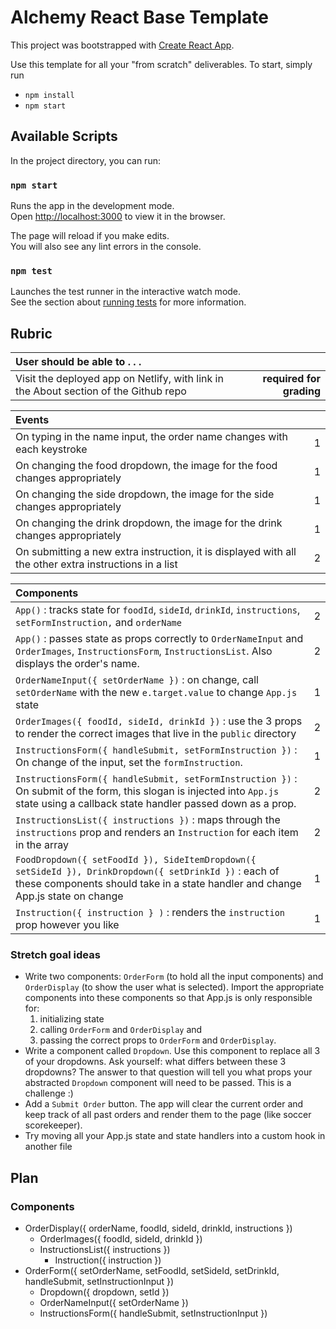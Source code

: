 # Alchemy React Base Template

This project was bootstrapped with [Create React App](https://github.com/facebook/create-react-app).

Use this template for all your "from scratch" deliverables. To start, simply run

- `npm install`
- `npm start`

## Available Scripts

In the project directory, you can run:

### `npm start`

Runs the app in the development mode.\
Open [http://localhost:3000](http://localhost:3000) to view it in the browser.

The page will reload if you make edits.\
You will also see any lint errors in the console.

### `npm test`

Launches the test runner in the interactive watch mode.\
See the section about [running tests](https://facebook.github.io/create-react-app/docs/running-tests) for more information.

## Rubric

| User should be able to . . .                                                         |             |
| :----------------------------------------------------------------------------------- | ----------: |
| Visit the deployed app on Netlify, with link in the About section of the Github repo |  **required for grading** |

| Events                                                                                |             |
| :----------------------------------------------------------------------------------- | ----------: |
| On typing in the name input, the order name changes with each keystroke  |        1 |
| On changing the food dropdown, the image for the food changes appropriately  |        1 |
| On changing the side dropdown, the image for the side changes appropriately  |        1 |
| On changing the drink dropdown, the image for the drink changes appropriately  |        1 |
| On submitting a new extra instruction, it is displayed with all the other extra instructions in a list |        2 |

| Components                                                                                |             |
| :----------------------------------------------------------------------------------- | ----------: |
| `App()` : tracks state for `foodId`, `sideId`, `drinkId`, `instructions`, `setFormInstruction,` and `orderName` |2|
| `App()` : passes state as props correctly to `OrderNameInput` and `OrderImages`, `InstructionsForm`, `InstructionsList`. Also displays the order's name. |2|
| `OrderNameInput({ setOrderName })` : on change, call `setOrderName` with the new `e.target.value` to change `App.js` state |1|
| `OrderImages({ foodId, sideId, drinkId })` : use the 3 props to render the correct images that live in the `public` directory |2|
| `InstructionsForm({ handleSubmit, setFormInstruction })` : On change of the input, set the `formInstruction`.  |1|
| `InstructionsForm({ handleSubmit, setFormInstruction })` : On submit of the form, this slogan is injected into `App.js` state using a callback state handler passed down as a prop. |2|
| `InstructionsList({ instructions })` : maps through the `instructions` prop and renders an `Instruction` for each item in the array |2|
| `FoodDropdown({ setFoodId }), SideItemDropdown({ setSideId }), DrinkDropdown({ setDrinkId })` : each of these components should take in a state handler and change App.js state on change |1|
| `Instruction({ instruction } )` : renders the `instruction` prop however you like |1|

### Stretch goal ideas

- Write two components: `OrderForm` (to hold all the input components) and `OrderDisplay` (to show the user what is selected). Import the appropriate components into these components so that App.js is only responsible for:
  1) initializing state
  2) calling `OrderForm` and `OrderDisplay` and
  3) passing the correct props to `OrderForm` and `OrderDisplay`.
- Write a component called `Dropdown`. Use this component to replace all 3 of your dropdowns. Ask yourself: what differs between these 3 dropdowns? The answer to that question will tell you what props your abstracted `Dropdown` component will need to be passed. This is a challenge :)
- Add a `Submit Order` button. The app will clear the current order and keep track of all past orders and render them to the page (like soccer scorekeeper).
- Try moving all your App.js state and state handlers into a custom hook in another file

## Plan

### Components

- OrderDisplay({ orderName, foodId, sideId, drinkId, instructions })
  - OrderImages({ foodId, sideId, drinkId })
  - InstructionsList({ instructions })
    - Instruction({ instruction })
- OrderForm({ setOrderName, setFoodId, setSideId, setDrinkId, handleSubmit, setInstructionInput })
  - Dropdown({ dropdown, setId })
  - OrderNameInput({ setOrderName })
  - InstructionsForm({ handleSubmit, setInstructionInput })
